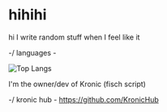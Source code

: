 # hihihi
hi I write random stuff when I feel like it

-/ languages \-

![Top Langs](https://github-readme-stats.vercel.app/api/top-langs/?username=windows9xpee&layout=compact&theme=tokyonight)

I'm the owner/dev of Kronic (fisch script)

-/ kronic hub \-
https://github.com/KronicHub

